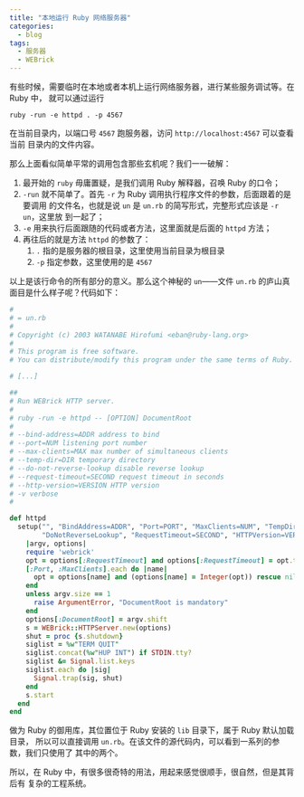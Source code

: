```yaml
---
title: "本地运行 Ruby 网络服务器"
categories:
  - blog
tags:
  - 服务器
  - WEBrick
---
```


有些时候，需要临时在本地或者本机上运行网络服务器，进行某些服务调试等。在 Ruby 中，
就可以通过运行

```shell
ruby -run -e httpd . -p 4567
```

在当前目录内，以端口号 `4567` 跑服务器，访问 `http://localhost:4567` 可以查看当前
目录内的文件内容。

那么上面看似简单平常的调用包含那些玄机呢？我们一一破解：

1. 最开始的 `ruby` 毋庸置疑，是我们调用 Ruby 解释器，召唤 Ruby 的口令；
2. `-run` 就不简单了。首先 `-r` 为 Ruby 调用执行程序文件的参数，后面跟着的是要调用
的文件名，也就是说 `un` 是 `un.rb` 的简写形式，完整形式应该是 `-r un`，这里放
到一起了；
3. `-e` 用来执行后面跟随的代码或者方法，这里面就是后面的 `httpd` 方法；
4. 再往后的就是方法 `httpd` 的参数了：
   1. `.` 指的是服务器的根目录，这里使用当前目录为根目录
   2. `-p` 指定参数，这里使用的是 `4567`
  
以上是该行命令的所有部分的意义。那么这个神秘的 `un`——文件 `un.rb` 的庐山真
面目是什么样子呢？代码如下：

```ruby
#
# = un.rb
#
# Copyright (c) 2003 WATANABE Hirofumi <eban@ruby-lang.org>
#
# This program is free software.
# You can distribute/modify this program under the same terms of Ruby.

# [...]

##
# Run WEBrick HTTP server.
#
# ruby -run -e httpd -- [OPTION] DocumentRoot
#
# --bind-address=ADDR address to bind
# --port=NUM listening port number
# --max-clients=MAX max number of simultaneous clients
# --temp-dir=DIR temporary directory
# --do-not-reverse-lookup disable reverse lookup
# --request-timeout=SECOND request timeout in seconds
# --http-version=VERSION HTTP version
# -v verbose
#

def httpd
  setup("", "BindAddress=ADDR", "Port=PORT", "MaxClients=NUM", "TempDir=DIR",
        "DoNotReverseLookup", "RequestTimeout=SECOND", "HTTPVersion=VERSION") do
    |argv, options|
    require 'webrick'
    opt = options[:RequestTimeout] and options[:RequestTimeout] = opt.to_i
    [:Port, :MaxClients].each do |name|
      opt = options[name] and (options[name] = Integer(opt)) rescue nil
    end
    unless argv.size == 1
      raise ArgumentError, "DocumentRoot is mandatory"
    end
    options[:DocumentRoot] = argv.shift
    s = WEBrick::HTTPServer.new(options)
    shut = proc {s.shutdown}
    siglist = %w"TERM QUIT"
    siglist.concat(%w"HUP INT") if STDIN.tty?
    siglist &= Signal.list.keys
    siglist.each do |sig|
      Signal.trap(sig, shut)
    end
    s.start
  end
end
```

做为 Ruby 的御用库，其位置位于 Ruby 安装的 `lib` 目录下，属于 Ruby 默认加载目录，
所以可以直接调用 `un.rb`。在该文件的源代码内，可以看到一系列的参数，我们只使用了
其中的两个。

所以，在 Ruby 中，有很多很奇特的用法，用起来感觉很顺手，很自然，但是其背后有
复杂的工程系统。
